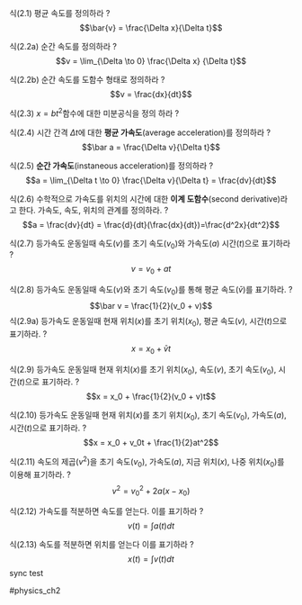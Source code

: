 식(2.1) 평균 속도를 정의하라
?
$$\bar{v} = \frac{\Delta x}{\Delta t}$$

식(2.2a) 순간 속도를 정의하라
?
$$v = \lim_{\Delta \to 0} \frac{\Delta x} {\Delta t}$$

식(2.2b) 순간 속도를 도함수 형태로 정의하라
?
$$v = \frac{dx}{dt}$$

식(2.3) $x=bt^2$함수에 대한 미분공식을 정의 하라
?

식(2.4) 시간 간격 $\Delta t$에 대한 **평균 가속도**(average acceleration)를 정의하라
?
$$\bar a = \frac{\Delta v}{\Delta t}$$

식(2.5) **순간 가속도**(instaneous acceleration)를 정의하라
?
$$a = \lim_{\Delta t \to 0} \frac{\Delta v}{\Delta t} = \frac{dv}{dt}$$

식(2.6) 수학적으로 가속도를 위치의 시간에 대한 **이계 도함수**(second derivative)라고 한다. 가속도, 속도, 위치의 관계를 정의하라.
?
$$a = \frac{dv}{dt} = \frac{d}{dt}(\frac{dx}{dt})=\frac{d^2x}{dt^2}$$

식(2.7) 등가속도 운동일때 속도($v$)를 초기 속도($v_0$)와 가속도($a$) 시간($t$)으로 표기하라
?
$$v = v_0 + at$$

식(2.8) 등가속도 운동일때 속도($v$)와 초기 속도($v_0$)를 통해 평균 속도($\bar v$)를 표기하라.
?
$$\bar v = \frac{1}{2}(v_0 + v)$$
식(2.9a) 등가속도 운동일때 현재 위치($x$)를 초기 위치($x_0$), 평균 속도($v$), 시간($t$)으로 표기하라.
?
$$x = x_0 + \bar vt$$

식(2.9) 등가속도 운동일때 현재 위치($x$)를 초기 위치($x_0$), 속도($v$), 초기 속도($v_0$), 시간($t$)으로 표기하라.
?
$$x = x_0 + \frac{1}{2}(v_0 + v)t$$

식(2.10) 등가속도 운동일때 현재 위치($x$)를 초기 위치($x_0$), 초기 속도($v_0$), 가속도($a$), 시간($t$)으로 표기하라.
?
$$x = x_0 + v_0t + \frac{1}{2}at^2$$

식(2.11) 속도의 제곱($v^2$)을 초기 속도($v_0$), 가속도($a$), 지금 위치($x$), 나중 위치($x_0$)를 이용해 표기하라.
?
$$v^2 = v_0^2 + 2a(x-x_0)$$

식(2.12) 가속도를 적분하면 속도를 얻는다. 이를 표기하라
?
$$v(t) = \int a(t)dt$$

식(2.13) 속도를 적분하면 위치를 얻는다 이를 표기하라
?
$$x(t) = \int v(t)dt$$
sync test


#physics_ch2